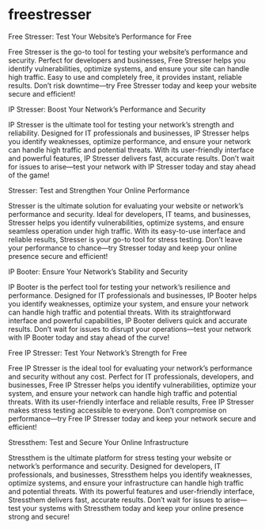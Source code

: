 # freestresser

Free Stresser: Test Your Website’s Performance for Free

Free Stresser is the go-to tool for testing your website’s performance and security. Perfect for developers and businesses, Free Stresser helps you identify vulnerabilities, optimize systems, and ensure your site can handle high traffic. Easy to use and completely free, it provides instant, reliable results. Don’t risk downtime—try Free Stresser today and keep your website secure and efficient!

IP Stresser: Boost Your Network’s Performance and Security

IP Stresser is the ultimate tool for testing your network’s strength and reliability. Designed for IT professionals and businesses, IP Stresser helps you identify weaknesses, optimize performance, and ensure your network can handle high traffic and potential threats. With its user-friendly interface and powerful features, IP Stresser delivers fast, accurate results. Don’t wait for issues to arise—test your network with IP Stresser today and stay ahead of the game!

Stresser: Test and Strengthen Your Online Performance

Stresser is the ultimate solution for evaluating your website or network’s performance and security. Ideal for developers, IT teams, and businesses, Stresser helps you identify vulnerabilities, optimize systems, and ensure seamless operation under high traffic. With its easy-to-use interface and reliable results, Stresser is your go-to tool for stress testing. Don’t leave your performance to chance—try Stresser today and keep your online presence secure and efficient!

IP Booter: Ensure Your Network’s Stability and Security

IP Booter is the perfect tool for testing your network’s resilience and performance. Designed for IT professionals and businesses, IP Booter helps you identify weaknesses, optimize your system, and ensure your network can handle high traffic and potential threats. With its straightforward interface and powerful capabilities, IP Booter delivers quick and accurate results. Don’t wait for issues to disrupt your operations—test your network with IP Booter today and stay ahead of the curve!

Free IP Stresser: Test Your Network’s Strength for Free

Free IP Stresser is the ideal tool for evaluating your network’s performance and security without any cost. Perfect for IT professionals, developers, and businesses, Free IP Stresser helps you identify vulnerabilities, optimize your system, and ensure your network can handle high traffic and potential threats. With its user-friendly interface and reliable results, Free IP Stresser makes stress testing accessible to everyone. Don’t compromise on performance—try Free IP Stresser today and keep your network secure and efficient!

Stressthem: Test and Secure Your Online Infrastructure

Stressthem is the ultimate platform for stress testing your website or network’s performance and security. Designed for developers, IT professionals, and businesses, Stressthem helps you identify weaknesses, optimize systems, and ensure your infrastructure can handle high traffic and potential threats. With its powerful features and user-friendly interface, Stressthem delivers fast, accurate results. Don’t wait for issues to arise—test your systems with Stressthem today and keep your online presence strong and secure!


